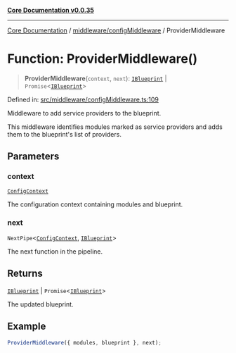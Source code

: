 [**Core Documentation v0.0.35**](../../../README.md)

***

[Core Documentation](../../../modules.md) / [middleware/configMiddleware](../README.md) / ProviderMiddleware

# Function: ProviderMiddleware()

> **ProviderMiddleware**(`context`, `next`): [`IBlueprint`](../../../definitions/type-aliases/IBlueprint.md) \| `Promise`\<[`IBlueprint`](../../../definitions/type-aliases/IBlueprint.md)\>

Defined in: [src/middleware/configMiddleware.ts:109](https://github.com/stonemjs/core/blob/83759020101bdf94fc7c7a0d8609e63689d57c0f/src/middleware/configMiddleware.ts#L109)

Middleware to add service providers to the blueprint.

This middleware identifies modules marked as service providers and adds them to the blueprint's
list of providers.

## Parameters

### context

[`ConfigContext`](../../../definitions/interfaces/ConfigContext.md)

The configuration context containing modules and blueprint.

### next

`NextPipe`\<[`ConfigContext`](../../../definitions/interfaces/ConfigContext.md), [`IBlueprint`](../../../definitions/type-aliases/IBlueprint.md)\>

The next function in the pipeline.

## Returns

[`IBlueprint`](../../../definitions/type-aliases/IBlueprint.md) \| `Promise`\<[`IBlueprint`](../../../definitions/type-aliases/IBlueprint.md)\>

The updated blueprint.

## Example

```typescript
ProviderMiddleware({ modules, blueprint }, next);
```
